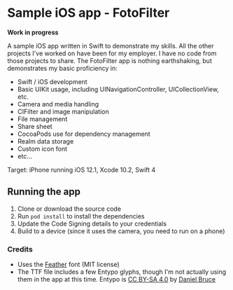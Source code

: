 # Sample iOS app - FotoFilter

**Work in progress**

A sample iOS app written in Swift to demonstrate my skills. All the other projects I've worked on have been for my employer. I have no code from those projects to share. The FotoFilter app is nothing earthshaking, but demonstrates my basic proficiency in:

* Swift / iOS development
* Basic UIKit usage, including UINavigationController, UICollectionView, etc.
* Camera and media handling
* CIFilter and image manipulation
* File management
* Share sheet
* CocoaPods use for dependency management
* Realm data storage
* Custom icon font
* etc...

Target: iPhone running iOS 12.1, Xcode 10.2, Swift 4

## Running the app

1. Clone or download the source code
2. Run `pod install` to install the dependencies
3. Update the Code Signing details to your credentials
4. Build to a device (since it uses the camera, you need to run on a phone)


### Credits

* Uses the [Feather](https://github.com/feathericons/feather) font (MIT license)
* The TTF file includes a few Entypo glyphs, though I'm not actually using them in the app at this time. Entypo is [CC BY-SA 4.0](https://creativecommons.org/licenses/by-sa/4.0/) by [Daniel Bruce](http://danielbruce.se/)